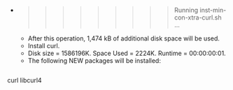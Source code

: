 * >>>>>>>>> Running inst-min-con-xtra-curl.sh ...
  * After this operation, 1,474 kB of additional disk space will be used.
  * Install curl.
  * Disk size = 1586196K. Space Used = 2224K. Runtime = 00:00:00:01.
  * The following NEW packages will be installed:
  ```bash
curl libcurl4
  ```
